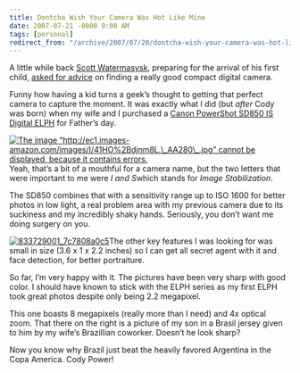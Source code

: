 ```yaml
---
title: Dontcha Wish Your Camera Was Hot Like Mine
date: 2007-07-21 -0800 9:00 AM
tags: [personal]
redirect_from: "/archive/2007/07/20/dontcha-wish-your-camera-was-hot-like-mine.aspx/"
---
```


A little while back [Scott
Watermasysk](http://scottwater.com/blog/ "Scott Watermasysk's blog"),
preparing for the arrival of his first child, [asked for
advice](http://scottwater.com/blog/archive/best-compact-digital-camera/ "Best Compact Digital Camera")
on finding a really good compact digital camera.

Funny how having a kid turns a geek’s thought to getting that perfect
camera to capture the moment. It was exactly what I did (but *after*
Cody was born) when my wife and I purchased a [Canon PowerShot SD850 IS
Digital
ELPH](http://www.amazon.com/gp/product/B000Q30420?ie=UTF8&tag=youvebeenhaac-20&linkCode=as2&camp=1789&creative=9325&creativeASIN=B000Q30420 "Ultracompact camera on Amazon.com")
for Father’s day.

[![The image
“http://ec1.images-amazon.com/images/I/41HO%2Bdjnm8L.\_AA280\_.jpg”
cannot be displayed, because it contains
errors.](http://ec1.images-amazon.com/images/I/41HO%2Bdjnm8L._AA280_.jpg)](http://www.amazon.com/gp/product/B000Q30420?ie=UTF8&tag=youvebeenhaac-20&linkCode=as2&camp=1789&creative=9325&creativeASIN=B000Q30420 "Camera on Amazon")Yeah,
that’s a bit of a mouthful for a camera name, but the two letters that
were important to me were *I and S*which stands for *Image
Stabilization*.

The SD850 combines that with a sensitivity range up to ISO 1600 for
better photos in low light, a real problem area with my previous camera
due to its suckiness and my incredibly shaky hands. Seriously, you don’t
want me doing surgery on you.

[![833729001\_7c7808a0c5](https://haacked.com/images/haacked_com/WindowsLiveWriter/DontchaWishYourCameraWasHotLikeMine_102C8/833729001_7c7808a0c5_thumb.jpg)](https://haacked.com/images/haacked_com/WindowsLiveWriter/DontchaWishYourCameraWasHotLikeMine_102C8/833729001_7c7808a0c5.jpg)The
other key features I was looking for was small in size (3.6 x 1 x 2.2
inches) so I can get all secret agent with it and face detection, for
better portraiture.

So far, I’m very happy with it. The pictures have been very sharp with
good color. I should have known to stick with the ELPH series as my
first ELPH took great photos despite only being 2.2 megapixel.

This one boasts 8 megapixels (really more than I need) and 4x optical
zoom. That there on the right is a picture of my son in a Brasil jersey
given to him by my wife’s Brazillian coworker. Doesn’t he look sharp?

Now you know why Brazil just beat the heavily favored Argentina in the
Copa America. Cody Power!

